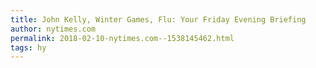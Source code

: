 ```yaml
---
title: John Kelly, Winter Games, Flu: Your Friday Evening Briefing
author: nytimes.com
permalink: 2018-02-10-nytimes.com--1538145462.html
tags: hy
---
```


